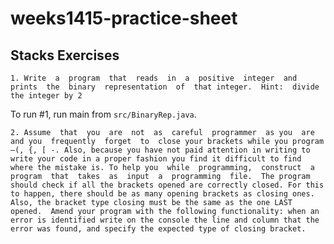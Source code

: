 # weeks1415-practice-sheet

## Stacks Exercises

    1. Write  a  program  that  reads  in  a  positive  integer  and  prints  the  binary  representation  of  that integer.  Hint:  divide the integer by 2
To run #1, run main from `src/BinaryRep.java`.

    2. Assume  that  you  are  not  as  careful  programmer  as you  are  and you  frequently  forget  to  close your brackets while you program –(, {, [ -. Also, because you have not paid attention in writing to write your code in a proper fashion you find it difficult to find where the mistake is. To help you  while  programming,  construct  a  program  that  takes  as  input  a  programming  file.  The program should check if all the brackets opened are correctly closed. For this to happen, there should be as many opening brackets as closing ones. Also, the bracket type closing must be the same as the one LAST opened.  Amend your program with the following functionality: when an error is identified write on the console the line and column that the error was found, and specify the expected type of closing bracket.